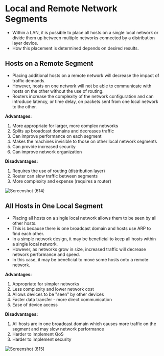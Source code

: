 # Local and Remote Network Segments

- Within a LAN, it is possible to place all hosts on a single local network or divide them up between multiple networks connected by a distribution layer device.
- How this placement is determined depends on desired results.

## Hosts on a Remote Segment

- Placing additional hosts on a remote network will decrease the impact of traffic demands.
- However, hosts on one network will not be able to communicate with hosts on the other without the use of routing.
- Routers increase the complexity of the network configuration and can introduce latency, or time delay, on packets sent from one local network to the other.

**Advantages:**

1. More appropriate for larger, more complex networks
2. Splits up broadcast domains and decreases traffic
3. Can improve performance on each segment
4. Makes the machines invisible to those on other local network segments
5. Can provide increased security
6. Can improve network organization

**Disadvantages:**

1. Requires the use of routing (distribution layer)
2. Router can slow traffic between segments
3. More complexity and expense (requires a router)

![Screenshot (614)](https://user-images.githubusercontent.com/63872951/172019516-449c41a2-b1bd-437f-b0a5-4b7903d917d8.png)

## All Hosts in One Local Segment

- Placing all hosts on a single local network allows them to be seen by all other hosts.
- This is because there is one broadcast domain and hosts use ARP to find each other.
- In a simple network design, it may be beneficial to keep all hosts within a single local network.
- However, as networks grow in size, increased traffic will decrease network performance and speed.
- In this case, it may be beneficial to move some hosts onto a remote network.

**Advantages:**

1. Appropriate for simpler networks
2. Less complexity and lower network cost
3. Allows devices to be "seen" by other devices
4. Faster data transfer - more direct communication
5. Ease of device access

**Disadvantages:**

1. All hosts are in one broadcast domain which causes more traffic on the segment and may slow network performance
2. Harder to implement QoS
3. Harder to implement security

![Screenshot (615)](https://user-images.githubusercontent.com/63872951/172019691-d404c998-2741-4958-a819-61e8f96663cf.png)
